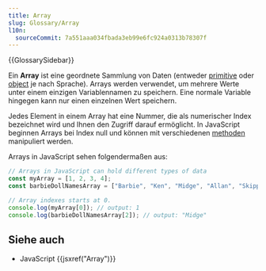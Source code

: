 ```yaml
---
title: Array
slug: Glossary/Array
l10n:
  sourceCommit: 7a551aaa034fbada3eb99e6fc924a0313b78307f
---
```


{{GlossarySidebar}}

Ein **Array** ist eine geordnete Sammlung von Daten (entweder [primitive](/de/docs/Glossary/primitive) oder [object](/de/docs/Glossary/object) je nach Sprache). Arrays werden verwendet, um mehrere Werte unter einem einzigen Variablennamen zu speichern. Eine normale Variable hingegen kann nur einen einzelnen Wert speichern.

Jedes Element in einem Array hat eine Nummer, die als numerischer Index bezeichnet wird und Ihnen den Zugriff darauf ermöglicht. In JavaScript beginnen Arrays bei Index null und können mit verschiedenen [methoden](/de/docs/Glossary/Method) manipuliert werden.

Arrays in JavaScript sehen folgendermaßen aus:

```js
// Arrays in JavaScript can hold different types of data
const myArray = [1, 2, 3, 4];
const barbieDollNamesArray = ["Barbie", "Ken", "Midge", "Allan", "Skipper"];

// Array indexes starts at 0.
console.log(myArray[0]); // output: 1
console.log(barbieDollNamesArray[2]); // output: "Midge"
```

## Siehe auch

- JavaScript {{jsxref("Array")}}
